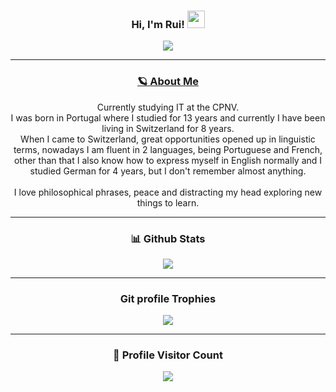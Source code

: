 <h3 align="center">
    Hi, I'm Rui!
    <img src="https://media.giphy.com/media/hvRJCLFzcasrR4ia7z/giphy.gif" width="28">
</h3>

<p align="center">
    <a href="https://github.com/Ruimmp/Ruimmp"><img
            src="https://readme-typing-svg.herokuapp.com?size=24&duration=6000&color=32FEFFFF&center=true&vCenter=true&lines=Welcome+to+my+Github+page;My+name+is+Rui;I'm+studying+IT+at+the+CPNV"></a>
</p>

---

<a href="http://ruimmp.me/"><h3 align="center">🪐 About Me</h3></a>
<p align="center">
    Currently studying IT at the CPNV.<br>
    I was born in Portugal where I studied for 13 years and currently I have been living in Switzerland for 8 years.<br>
    When I came to Switzerland, great opportunities opened up in linguistic terms, nowadays I am fluent in
    2 languages, being Portuguese and French, other than that I also know how to express myself in English normally
    and I studied German for 4 years, but I don't remember almost anything.<br><br>
    I love philosophical phrases, peace and distracting my head exploring new things to learn.
</p>

---

<h3 align="center">📊 Github Stats</h3>
<p align="center">
    <img height:"10%"
        src="https://github-readme-streak-stats.herokuapp.com/?user=Ruimmp&theme=algolia&background=FFFFFF00&hide_border=true" />
</p>
<!--
---

<h3 align="center">⚡ Recent GitHub Activity</h3>
<br />
<a href="https://github.com/Ruimmp"><img
        src="https://activity-graph.herokuapp.com/graph?username=Ruimmp&custom_title=Ruimmp's%20Contribution%20Graph&theme=react-dark" /></a>
<br />
-->

---

<h3 align="center"> Git profile Trophies</h3>
<p align="center">
    <a href="https://github.com/ryo-ma/github-profile-trophy"><img
            src="https://github-profile-trophy.vercel.app/?username=Ruimmp&theme=alduin&column=4&margin-w=15&margin-h=15&no-frame=true" /></a>
</p>

---

<h3 align="center">📍 Profile Visitor Count</h3>
<p align="center">
    <img src="https://profile-counter.glitch.me/Ruimmp/count.svg" />
</p>

<!--
<p align="center">
    <img src="https://github.com/Ruimmp/Ruimmp/blob/output/github-contribution-grid-snake.svg" />
</p>
-->
